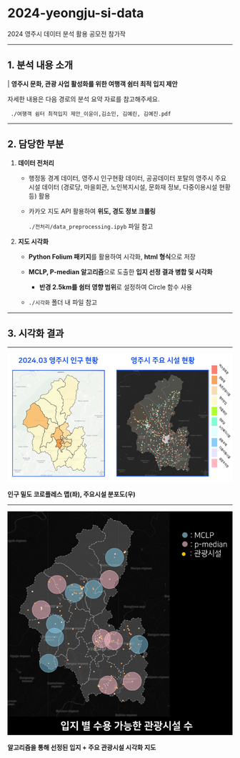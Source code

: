 # 2024-yeongju-si-data
2024 영주시 데이터 분석 활용 공모전 참가작

---

## 1. 분석 내용 소개

| **영주시 문화, 관광 사업 활성화를 위한 여행객 쉼터 최적 입지 제안**

자세한 내용은 다음 경로의 분석 요약 자료를 참고해주세요.
    
     ./여행객 쉼터 최적입지 제안_이윤이,김소민, 김예린, 김예진.pdf

---

## 2. 담당한 부분

1) **데이터 전처리**

    - 행정동 경계 데이터, 영주시 인구현황 데이터, 공공데이터 포탈의 영주시 주요 시설 데이터 (경로당, 마을회관, 노인복지시설, 문화재 정보, 다중이용시설 현황 등) 활용
    - 카카오 지도 API 활용하여 **위도, 경도 정보 크롤링**
        
        `./전처리/data_preprocessing.ipyb` 파일 참고

2) **지도 시각화**

    - **Python Folium 패키지**를 활용하여 시각화, **html 형식**으로 저장
    - **MCLP, P-median 알고리즘**으로 도출한 **입지 선정 결과 병합 및 시각화**
    
        - **반경 2.5km를 쉼터 영향 범위**로 설정하여 Circle 함수 사용 

    -  `./시각화` 폴더 내 파일 참고


---


 ## 3. 시각화 결과
    
---
![Screensh](./img/1.PNG)

**인구 밀도 코로플레스 맵(좌), 주요시설 분포도(우)**

---
    
![Screensh](./img/2.PNG)

**알고리즘을 통해 선정된 입지 + 주요 관광시설 시각화 지도**

